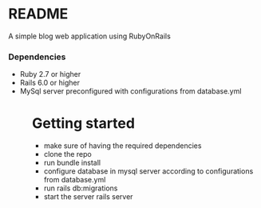 # README

A simple blog web application using RubyOnRails

<h3>Dependencies</h3>
<ul>
  <li>  Ruby 2.7 or higher</li>
  <li> Rails 6.0 or higher</li>
   <li> MySql server preconfigured with configurations from database.yml</li>
 <ul>

<h1>Getting started</h1>
<ul>
  <li>  make sure of having the required dependencies</li>
  <li> clone the repo</li>
  <li>run bundle install</li>
  <li>configure database in mysql server according to configurations from database.yml</li>
<li> run rails db:migrations</li>
   <li> start the server rails server</li>
</ul>
